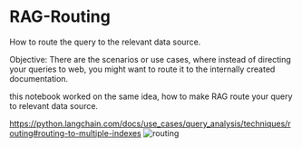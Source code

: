 # RAG-Routing
How to route the query to the relevant data source.

Objective: There are the scenarios or use cases, where instead of directing your queries to web,
you might want to route it to the internally created documentation.

this notebook worked on the same idea, how to make RAG route your query to relevant data source.

https://python.langchain.com/docs/use_cases/query_analysis/techniques/routing#routing-to-multiple-indexes
![routing](https://github.com/user-attachments/assets/2b77a64b-d46b-4cc2-92e2-6d0ebd8c0ed6)


